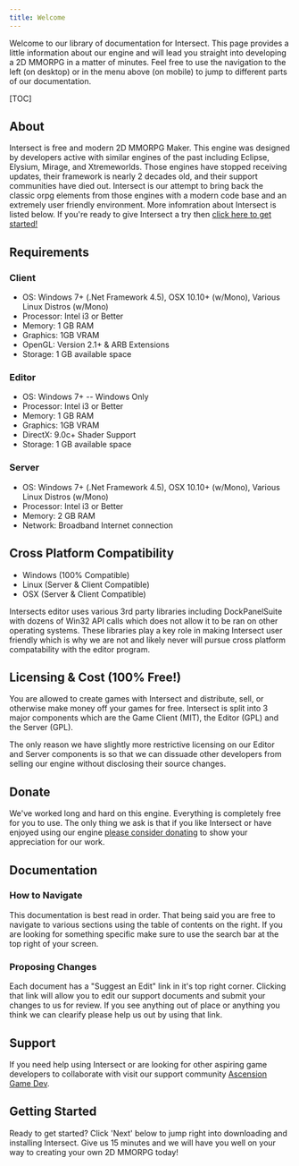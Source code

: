 ```yaml
---
title: Welcome
---
```

Welcome to our library of documentation for Intersect. This page provides a little information about our engine and will lead you straight into developing a 2D MMORPG in a matter of minutes. Feel free to use the navigation to the left (on desktop) or in the menu above (on mobile) to jump to different parts of our documentation. 

[TOC]

## About
Intersect is free and modern 2D MMORPG Maker. This engine was designed by developers active with similar engines of the past including Eclipse, Elysium, Mirage, and Xtremeworlds. Those engines have stopped receiving updates, their framework is nearly 2 decades old, and their support communities have died out. Intersect is our attempt to bring back the classic orpg elements from those engines with a modern code base and an extremely user friendly environment. More infomration about Intersect is listed below. If you're ready to give Intersect a try then [click here to get started!](05Getting_Started/00DownloadingandInstalling.md)


## Requirements
### Client
* OS: Windows 7+ (.Net Framework 4.5), OSX 10.10+ (w/Mono), Various Linux Distros (w/Mono)
* Processor: Intel i3 or Better
* Memory: 1 GB RAM
* Graphics: 1GB VRAM
* OpenGL: Version 2.1+ & ARB Extensions
* Storage: 1 GB available space
### Editor
* OS: Windows 7+ -- Windows Only
* Processor: Intel i3 or Better
* Memory: 1 GB RAM
* Graphics: 1GB VRAM
* DirectX: 9.0c+ Shader Support
* Storage: 1 GB available space
### Server
* OS: Windows 7+ (.Net Framework 4.5), OSX 10.10+ (w/Mono), Various Linux Distros (w/Mono)
* Processor: Intel i3 or Better
* Memory: 2 GB RAM
* Network: Broadband Internet connection



## Cross Platform Compatibility
* Windows (100% Compatible)
* Linux   (Server & Client Compatible)
* OSX	  (Server & Client Compatible)

Intersects editor uses various 3rd party libraries including DockPanelSuite with dozens of Win32 API calls which does not allow it to be ran on other operating systems. These libraries play a key role in making Intersect user friendly which is why we are not and likely never will pursue cross platform compatability with the editor program.



## Licensing & Cost (100% Free!)
You are allowed to create games with Intersect and distribute, sell, or otherwise make money off your games for free. Intersect is split into 3 major components which are the Game Client (MIT), the Editor (GPL) and the Server (GPL).

The only reason we have slightly more restrictive licensing on our Editor and Server components is so that we can dissuade other developers from selling our engine without disclosing their source changes.



## Donate
We've worked long and hard on this engine. Everything is completely free for you to use. The only thing we ask is that if you like Intersect or have enjoyed using our engine [please consider donating](https://www.ascensiongamedev.com/community/donate/make-donation/) to show your appreciation for our work.



## Documentation
### How to Navigate
This documentation is best read in order. That being said you are free to navigate to various sections using the table of contents on the right. If you are looking for something specific make sure to use the search bar at the top right of your screen.
### Proposing Changes
Each document has a "Suggest an Edit" link in it's top right corner. Clicking that link will allow you to edit our support documents and submit your changes to us for review. If you see anything out of place or anything you think we can clearify please help us out by using that link.



## Support
If you need help using Intersect or are looking for other aspiring game developers to collaborate with visit our support community <a href="https://ascensiongamedev.com" target="blank">Ascension Game Dev</a>.



## Getting Started
Ready to get started? Click 'Next' below to jump right into downloading and installing Intersect. Give us 15 minutes and we will have you well on your way to creating your own 2D MMORPG today!
